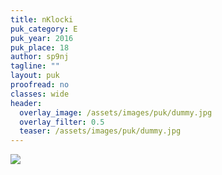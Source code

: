 ```yaml
---
title: nKlocki
puk_category: E
puk_year: 2016
puk_place: 18
author: sp9nj
tagline: ""
layout: puk
proofread: no
classes: wide
header:
  overlay_image: /assets/images/puk/dummy.jpg
  overlay_filter: 0.5
  teaser: /assets/images/puk/dummy.jpg
---
```


![](assets/img/work-in-progress.jpg) 







